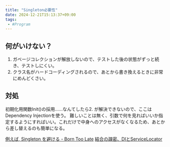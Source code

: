 ```yaml
---
title: "Singleton必要性"
date: 2024-12-21T15:13:37+09:00
tags:
 - #Program
---
```


## 何がいけない？
1. ガベージコレクションが解放しないので、テストした後の状態がずっと続き、テストしにくい。
2. クラス名がハードコーディングされるので、あとから書き換えるときに非常にめんどくさい。

## 対処
初期化用関数Init()の採用......なんてしたら2. が解決できないので、ここはDependency Injectionを使う。
難しいことは無く、引数で何を見ればいいか指定するようにすればいい。これだけで中身へのアクセスがなくなるため、あとから差し替えるのも簡単になる。

[例えば, Singleton を避ける - Born Too Late](http://blog.yuyat.jp/archives/1500)
[結合の疎密、DIとServiceLocator](結合の疎密、DIとServiceLocator.md)
